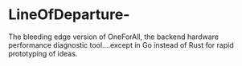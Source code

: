 # LineOfDeparture-
The bleeding edge version of OneForAll, the backend hardware performance diagnostic tool....except in Go instead of Rust for rapid prototyping of ideas. 
